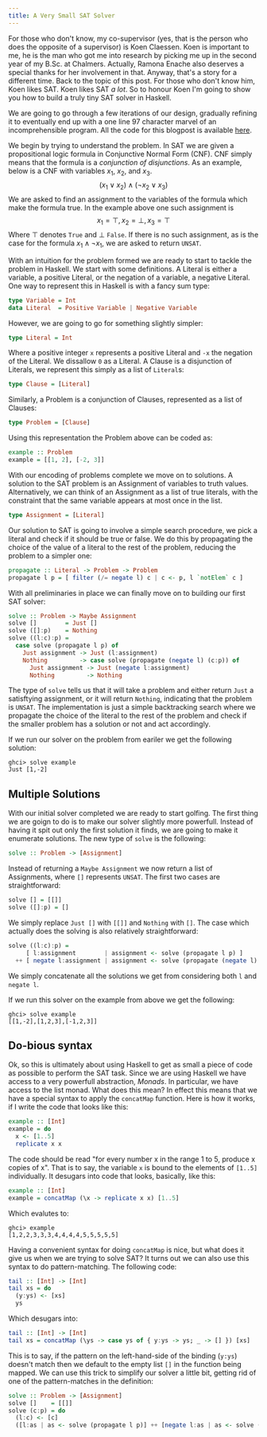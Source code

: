 ```yaml
---
title: A Very Small SAT Solver
---
```


For those who don't know, my co-supervisor (yes, that is the person
who does the opposite of a supervisor) is Koen Claessen.
Koen is important to me, he is the man who got me into research
by picking me up in the second year of my B.Sc. at Chalmers.
Actually, Ramona Enache also deserves a special thanks for her
involvement in that. Anyway, that's a story for a different time.
Back to the topic of this post. For those who don't know him, Koen likes SAT.
Koen likes SAT _a lot_. So to honour Koen I'm going to show you how
to build a truly tiny SAT solver in Haskell.

We are going to go through a few iterations of our design, gradually refining it
to eventually end up with a one line 97 character marvel of an incomprehensible
program. All the code for this blogpost is available [here](../blogposts/SAT).

We begin by trying to understand the problem. In SAT we are given a propositional
logic formula in Conjunctive Normal Form (CNF). 
CNF simply means that the formula is a _conjunction of disjunctions_.
As an example, below is a CNF with variables $x_1$, $x_2$, and $x_3$.
$$
(x_1 \vee x_2) \wedge (\neg x_2 \vee x_3)
$$
We are asked to find an assignment to the variables of the formula which
make the formula true. In the example above one such assignment is
$$
x_1 = \top, x_2 = \bot, x_3 = \top
$$
Where $\top$ denotes `True` and $\bot$ `False`. If there is no such assignment,
as is the case for the formula $x_1 \wedge \neg x_1$, we are asked to return `UNSAT`.

With an intuition for the problem formed we are ready to start to tackle the problem
in Haskell. We start with some definitions. A Literal is either a variable, a positive Literal,
or the negation of a variable, a negative Literal.
One way to represent this in Haskell is with a fancy sum type:
```Haskell
type Variable = Int
data Literal  = Positive Variable | Negative Variable
```
However, we are going to go for something slightly simpler:
```Haskell
type Literal = Int
```
Where a positive integer `x` represents a positive Literal and `-x` the negation
of the Literal. We dissallow `0` as a Literal. A Clause is a disjunction of Literals,
we represent this simply as a list of `Literal`s:
```Haskell
type Clause = [Literal]
```
Similarly, a Problem is a conjunction of Clauses, represented as a list of Clauses:
```Haskell
type Problem = [Clause]
```
Using this representation the Problem above can be coded as:
```Haskell
example :: Problem
example = [[1, 2], [-2, 3]]
```
With our encoding of problems complete we move on to solutions.
A solution to the SAT problem is an Assignment of variables to truth values.
Alternatively, we can think of an Assignment as a list of true literals, with
the constraint that the same variable appears at most once in the list.
```Haskell
type Assignment = [Literal]
```
Our solution to SAT is going to involve a simple search procedure, we pick
a literal and check if it should be true or false. We do this by propagating
the choice of the value of a literal to the rest of the problem, reducing
the problem to a simpler one:
```Haskell
propagate :: Literal -> Problem -> Problem
propagate l p = [ filter (/= negate l) c | c <- p, l `notElem` c ]
```
With all preliminaries in place we can finally move on to building our
first SAT solver:
```Haskell
solve :: Problem -> Maybe Assignment
solve []        = Just []
solve ([]:p)    = Nothing
solve ((l:c):p) = 
  case solve (propagate l p) of
    Just assignment -> Just (l:assignment)
    Nothing         -> case solve (propagate (negate l) (c:p)) of
      Just assignment -> Just (negate l:assignment)
      Nothing         -> Nothing
```
The type of `solve` tells us that it will take a problem and either return `Just`
a satisftying assignment, or it will return `Nothing`, indicating that the
problem is `UNSAT`. The implementation is just a simple backtracking search where
we propagate the choice of the literal to the rest of the problem and check
if the smaller problem has a solution or not and act accordingly.

If we run our solver on the problem from eariler we get the following solution:
```Shell
ghci> solve example
Just [1,-2]
```

## Multiple Solutions

With our initial solver completed we are ready to start golfing.
The first thing we are goign to do is to make our solver slightly more powerfull.
Instead of having it spit out only the first solution it finds, we are going to make it
enumerate solutions. The new type of `solve` is the following:
```Haskell
solve :: Problem -> [Assignment]
```
Instead of returning a `Maybe Assignment` we now return a list of Assignments, where `[]`
represents `UNSAT`. The first two cases are straightforward:
```Haskell
solve [] = [[]]
solve ([]:p) = []
```
We simply replace `Just []` with `[[]]` and `Nothing` with `[]`. The case which actually
does the solving is also relatively straightforward:
```Haskell
solve ((l:c):p) =
     [ l:assignment        | assignment <- solve (propagate l p) ]
  ++ [ negate l:assignment | assignment <- solve (propagate (negate l) (c:p)) ]
```
We simply concatenate all the solutions we get from considering both `l` and `negate l`.

If we run this solver on the example from above we get the following:
```Shell
ghci> solve example 
[[1,-2],[1,2,3],[-1,2,3]]
```

## Do-bious syntax

Ok, so this is ultimately about using Haskell to get as small a piece of code as possible
to perform the SAT task. Since we are using Haskell we have access to a very powerfull abstraction,
_Monads_. In particular, we have access to the list monad. What does this mean? In effect this means
that we have a special syntax to apply the `concatMap` function. Here is how it works, if I write the
code that looks like this:
```Haskell
example :: [Int]
example = do
  x <- [1..5]
  replicate x x
```
The code should be read "for every number x in the range 1 to 5, produce x copies of x".
That is to say, the variable `x` is bound to the elements of `[1..5]` individually.
It desugars into code that looks, basically, like this:
```Haskell
example :: [Int]
example = concatMap (\x -> replicate x x) [1..5]
```
Which evalutes to:
```Shell
ghci> example
[1,2,2,3,3,3,4,4,4,4,5,5,5,5,5]
```
Having a convenient syntax for doing `concatMap` is nice, but what does it give us when we
are trying to solve SAT? It turns out we can also use this syntax to do pattern-matching.
The following code:
```Haskell
tail :: [Int] -> [Int]
tail xs = do
  (y:ys) <- [xs]
  ys
```
Which desugars into:
```Haskell
tail :: [Int] -> [Int]
tail xs = concatMap (\ys -> case ys of { y:ys -> ys; _ -> [] }) [xs]
```
This is to say, if the pattern on the left-hand-side of the binding (`y:ys`) doesn't match
then we default to the empty list `[]` in the function being mapped.
We can use this trick to simplify our solver a little bit, getting rid of one of the pattern-matches
in the definition:
```Haskell
solve :: Problem -> [Assignment]
solve []    = [[]]
solve (c:p) = do
  (l:c) <- [c]
  ([l:as | as <- solve (propagate l p)] ++ [negate l:as | as <- solve (propagate (negate l) (c:p))])
```
